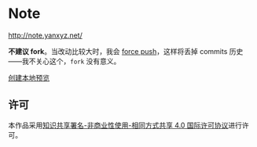 # Note

<http://note.yanxyz.net/>

**不建议 fork**。当改动比较大时，我会 [force push](forcepush.sh)，这样将丢掉 commits 历史——我不关心这个，`fork` 没有意义。

[创建本地预览](.jekyll/README.md)

## 许可

本作品采用<a rel="license" href="http://creativecommons.org/licenses/by-nc-sa/4.0/">知识共享署名-非商业性使用-相同方式共享 4.0 国际许可协议</a>进行许可。
